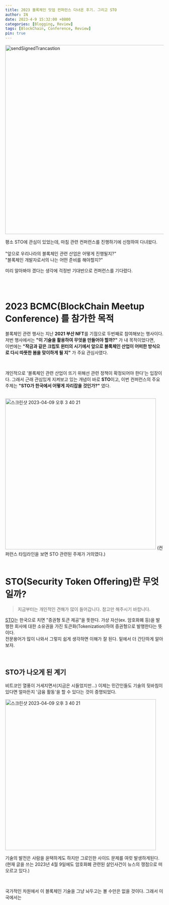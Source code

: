 ```yaml
---
title: 2023 블록체인 밋업 컨퍼런스 다녀온 후기. 그리고 STO
author: IN
date: 2023-4-9 15:32:00 +0800
categories: [Blogging, Review]
tags: [BlockChain, Conference, Review]
pin: true
---
```


<img src="https://user-images.githubusercontent.com/65399118/230758383-c91da6fe-16d8-4303-97c3-761bc9f0338f.png" alt="sendSignedTrancastion" width="600"/>

평소 STO에 관심이 있었는데, 마침 관련 컨퍼런스를 진행하기에 신청하여 다녀왔다.
<br />
<br />
"앞으로 우리나라의 블록체인 관련 산업은 어떻게 진행될지?" 
<br />
"블록체인 개발자로서의 나는 어떤 준비를 해야할지?"

미리 알아봐야 겠다는 생각에 걱정반 기대반으로 컨퍼런스를 기다렸다.

<br />
<br />

# 2023 BCMC(BlockChain Meetup Conference) 를 참가한 목적
블록체인 관련 행사는 지난 **2021 부산 NFT**를 기점으로 두번째로 참여해보는 행사이다.
<br />
저번 행사에서는 **"이 기술을 활용하여 무엇을 만들어야 할까?"** 가 내 목적이었다면,
<br />
이번에는 **"작금과 같은 크립토 윈터의 시기에서 앞으로 블록체인 산업이 어떠한 방식으로 다시 따뜻한 봄을 맞이하게 될 지"** 가 주요 관심사였다.

<br />

개인적으로 '블록체인 관련 산업이 뜨기 위해선 관련 정책이 확정되어야 한다'는 입장이다. 그래서 근래 관심있게 지켜보고 있는 개념이 바로 **STO**이고, 이번 컨퍼런스의 주요 주제는 **"STO가 한국에서 어떻게 자리잡을 것인가?"** 였다.

<br />

<img width="479" alt="스크린샷 2023-04-09 오후 3 40 21" src="https://user-images.githubusercontent.com/65399118/230758506-653a140c-8dc8-44ad-bacd-02077643f7ea.png">
(컨퍼런스 타임라인을 보면 STO 관련된 주제가 거의였다.)

<br />
<br />

# STO(Security Token Offering)란 무엇일까?
> 지금부터는 개인적인 견해가 많이 들어갑니다. 참고만 해주시기 바랍니다.

[STO](http://wiki.hash.kr/index.php/STO)는 한국으로 치면 "증권형 토큰 제공"을 뜻한다. 가상 자산(ex. 암호화폐 등)을 발행한 회사에 대한 소유권을 가진 토큰화(Tokenization)하여 증권형으로 발행한다는 뜻이다.
<br />
전문용어가 많이 나와서 그렇지 쉽게 생각하면 이해가 잘 된다. 밑에서 더 간단하게 알아보자.

<br />

## STO가 나오게 된 계기
비트코인 열풍이 거세지면서(지금은 시들었지만...) 이제는 민간인들도 기술의 뒷바침이 있다면 얼마든지 '금융 활동'을 할 수 있다는 것이 증명되었다. 

<img width="479" alt="스크린샷 2023-04-09 오후 3 40 21" src="https://user-images.githubusercontent.com/65399118/230760170-1005ebbf-d9a3-433e-b780-843e1448523a.jpeg">

<br />

기술의 발전은 사람을 윤택하게도 하지만 그로인한 사이드 문제를 여럿 발생하게된다. 
<br />
(현재 글을 쓰는 2023년 4월 9일에도 암호화폐 관련된 살인사건이 뉴스의 쟁점으로 떠오르고 있다.)

<br />

국가적인 차원에서 이 블록체인 기술을 그냥 놔두고는 볼 수만은 없을 것이다. 그래서 미국에서는 






